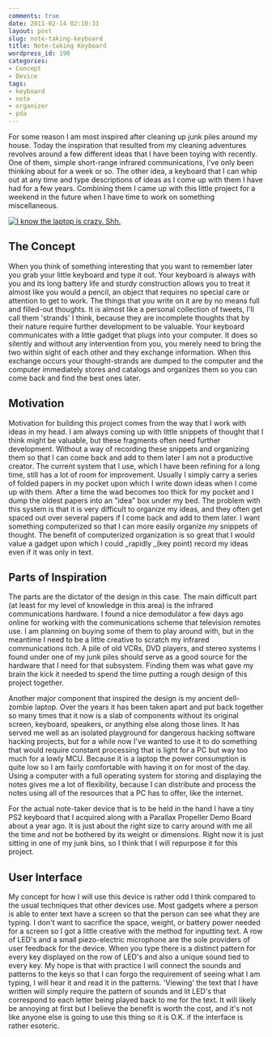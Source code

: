 ```yaml
---
comments: true
date: 2011-02-14 02:10:31
layout: post
slug: note-taking-keyboard
title: Note-taking Keyboard
wordpress_id: 198
categories:
- Concept
- Device
tags:
- keyboard
- note
- organizer
- pda
---
```


For some reason I am most inspired after cleaning up junk piles around my house. Today the inspiration that resulted from my cleaning adventures revolves around a few different ideas that I have been toying with recently. One of them, simple short-range infrared communications, I've only been thinking about for a week or so. The other idea, a keyboard that I can whip out at any time and type descriptions of ideas as I come up with them I have had for a few years. Combining them I came up with this little project for a weekend in the future when I have time to work on something miscellaneous.

[![I know the laptop is crazy. Shh.](http://www.hackniac.com/blog/wp-content/uploads/2011/02/idea0002-1024x700.jpg)](http://www.hackniac.com/blog/wp-content/uploads/2011/02/idea0002.jpg)

<!--more-->

The Concept
-----------

When you think of something interesting that you want to remember later you grab your little keyboard and type it out. Your keyboard is always with you and its long battery life and sturdy construction allows you to treat it almost like you would a pencil, an object that requires no special care or attention to get to work. The things that you write on it are by no means full and filled-out thoughts. It is almost like a personal collection of tweets, I'll call them 'strands' I think, because they are incomplete thoughts that by their nature require further development to be valuable. Your keyboard communicates with a little gadget that plugs into your computer. It does so silently and without any intervention from you, you merely need to bring the two within sight of each other and they exchange information. When this exchange occurs your thought-strands are dumped to the computer and the computer immediately stores and catalogs and organizes them so you can come back and find the best ones later.


Motivation
----------

Motivation for building this project comes from the way that I work with ideas in my head. I am always coming up with little snippets of thought that I think might be valuable, but these fragments often need further development. Without a way of recording these snippets and organizing them so that I can come back and add to them later I am not a productive creator. The current system that I use, which I have been refining for a long time, still has a lot of room for improvement. Usually I simply carry a series of folded papers in my pocket upon which I write down ideas when I come up with them. After a time the wad becomes too thick for my pocket and I dump the oldest papers into an "idea" box under my bed. The problem with this system is that it is very difficult to organize my ideas, and they often get spaced out over several papers if I come back and add to them later. I want something computerized so that I can more easily organize my snippets of thought. The benefit of computerized organization is so great that I would value a gadget upon which I could _rapidly _(key point) record my ideas even if it was only in text.


Parts of Inspiration
--------------------

The parts are the dictator of the design in this case. The main difficult part (at least for my level of knowledge in this area) is the infrared communications hardware. I found a nice demodulator a few days ago online for working with the communications scheme that television remotes use. I am planning on buying some of them to play around with, but in the meantime I need to be a little creative to scratch my infrared communications itch. A pile of old VCRs, DVD players, and stereo systems I found under one of my junk piles should serve as a good source for the hardware that I need for that subsystem. Finding them was what gave my brain the kick it needed to spend the time putting a rough design of this project together.

Another major component that inspired the design is my ancient dell-zombie laptop. Over the years it has been taken apart and put back together so many times that it now is a slab of components without its original screen, keyboard, speakers, or anything else along those lines. It has served me well as an isolated playground for dangerous hacking software hacking projects, but for a while now I've wanted to use it to do something that would require constant processing that is light for a PC but way too much for a lowly MCU. Because it is a laptop the power consumption is quite low so I am fairly comfortable with having it on for most of the day. Using a computer with a full operating system for storing and displaying the notes gives me a lot of flexibility, because I can distribute and process the notes using all of the resources that a PC has to offer, like the internet.

For the actual note-taker device that is to be held in the hand I have a tiny PS2 keyboard that I acquired along with a Parallax Propeller Demo Board about a year ago. It is just about the right size to carry around with me all the time and not be bothered by its weight or dimensions. Right now it is just sitting in one of my junk bins, so I think that I will repurpose it for this project.


User Interface
--------------

My concept for how I will use this device is rather odd I think compared to the usual techniques that other devices use. Most gadgets where a person is able to enter text have a screen so that the person can see what they are typing. I don't want to sacrifice the space, weight, or battery power needed for a screen so I got a little creative with the method for inputting text. A row of LED's and a small piezo-electric microphone are the sole providers of user feedback for the device. When you type there is a distinct pattern for every key displayed on the row of LED's and also a unique sound tied to every key. My hope is that with practice I will connect the sounds and patterns to the keys so that I can forgo the requirement of seeing what I am typing, I will hear it and read it in the patterns. 'Viewing' the text that I have written will simply require the pattern of sounds and lit LED's that correspond to each letter being played back to me for the text. It will likely be annoying at first but I believe the benefit is worth the cost, and it's not like anyone else is going to use this thing so it is O.K. if the interface is rather esoteric.
